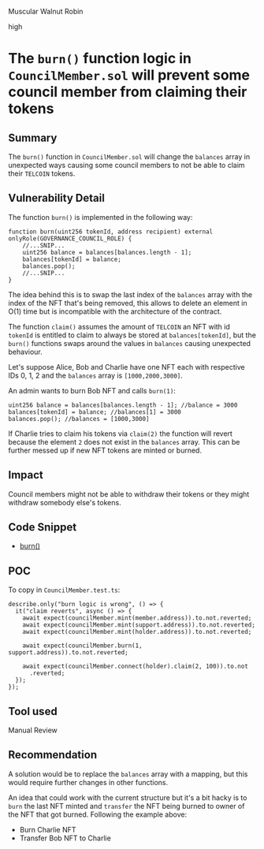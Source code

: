 Muscular Walnut Robin

high

# The `burn()` function logic in `CouncilMember.sol` will prevent some council member from claiming their tokens

## Summary

The `burn()` function in `CouncilMember.sol` will change the `balances` array in unexpected ways causing some council members to not be able to claim their `TELCOIN` tokens.

## Vulnerability Detail
The function `burn()` is implemented in the following way:

```solidity
function burn(uint256 tokenId, address recipient) external onlyRole(GOVERNANCE_COUNCIL_ROLE) {
    //...SNIP...
    uint256 balance = balances[balances.length - 1];
    balances[tokenId] = balance;
    balances.pop();
    //...SNIP...
}
```

The idea behind this is to swap the last index of the `balances` array with the index of the NFT that's being removed, this allows to delete an element in O(1) time but is incompatible with the architecture of the contract.

The function `claim()` assumes the amount of `TELCOIN` an NFT with id `tokenId` is entitled to claim to always be stored at `balances[tokenId]`, but the `burn()` functions swaps around the values in `balances` causing unexpected behaviour.

Let's suppose Alice, Bob and Charlie have one NFT each with respective IDs 0, 1, 2 and the `balances` array is `[1000,2000,3000]`.

An admin wants to burn Bob NFT and calls `burn(1)`:
```solidity
uint256 balance = balances[balances.length - 1]; //balance = 3000
balances[tokenId] = balance; //balances[1] = 3000
balances.pop(); //balances = [1000,3000]
```

If Charlie tries to claim his tokens via `claim(2)` the function will revert because the element `2` does not exist in the `balances` array. This can be further messed up if new NFT tokens are minted or burned.

## Impact

Council members might not be able to withdraw their tokens or they might withdraw somebody else's tokens.

## Code Snippet
 - [burn()](https://github.com/sherlock-audit/2024-01-telcoin/blob/main/telcoin-audit/contracts/sablier/core/CouncilMember.sol#L210-L221)
## POC
To copy in `CouncilMember.test.ts`:
```solidity
describe.only("burn logic is wrong", () => {
  it("claim reverts", async () => {
    await expect(councilMember.mint(member.address)).to.not.reverted;
    await expect(councilMember.mint(support.address)).to.not.reverted;
    await expect(councilMember.mint(holder.address)).to.not.reverted;

    await expect(councilMember.burn(1, support.address)).to.not.reverted;

    await expect(councilMember.connect(holder).claim(2, 100)).to.not
      .reverted;
  });
});
```

## Tool used

Manual Review

## Recommendation

A solution would be to replace the `balances` array with a mapping, but this would require further changes in other functions.

An idea that could work with the current structure but it's a bit hacky is to `burn` the last NFT minted and `transfer` the NFT being burned to owner of the NFT that got burned. Following the example above:
- Burn Charlie NFT
- Transfer Bob NFT to Charlie